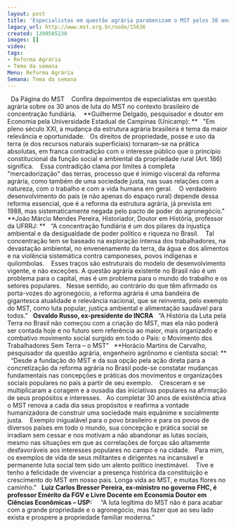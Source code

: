 ```yaml
---
layout: post
title: 'Especialistas em questão agrária parabenizam o MST pelos 30 anos '
legacy_url: http://www.mst.org.br/node/15636
created: 1390505238
images: []
video: 
tags:
- Reforma Agrária
- Tema da semana
Menu: Reforma Agrária
Semana: Tema da semana
---
```



 
Da Página do MST 
 
Confira depoimentos de especialistas em questão agrária sobre os 30 anos de luta do MST no contexto brasileiro de concentração fundiária. 
 
**Guilherme Delgado, pesquisador e doutor em Economia pela Universidade Estadual de Campinas (Unicamp): **
 
"Em pleno século XXI, a mudança da estrutura agrária brasileira é tema da maior relevância e oportunidade.
 
Os direitos de propriedade, posse e uso da terra (e dos recursos naturais superficiais) tornaram-se na prática absolutas, em franca contradição com o interesse público que o princípio constitucional da função social e ambiental da propriedade rural (Art. 186) significa. 
 
Essa contradição clama por limites à completa "mercadorização" das terras, processo que é inimigo visceral da reforma agrária, como também de uma sociedade justa, nas suas relações com a natureza, com o trabalho e com a vida humana em geral.
 
 O verdadeiro desenvolvimento do país (e não apenas do espaço rural) depende dessa reforma essencial, que é a reforma da estrutura agrária, já prevista em 1988, mas sistematicamente negada pelo pacto de poder do agronegócio."
 
**João Márcio Mendes Pereira, Historiador, Doutor em História, professor da UFRRJ: **
 
“A concentração fundiária é um dos pilares da injustiça ambiental e da desigualdade de poder político e riqueza no Brasil. 
 
Tal concentração tem se baseado na exploração intensa dos trabalhadores, na devastação ambiental, no envenenamento da terra, da água e dos alimentos e na violência sistemática contra camponeses, povos indígenas e quilombolas. 
 
Esses traços são estruturais do modelo de desenvolvimento vigente, e não exceções. A questão agrária existente no Brasil não é um problema para o capital, mas é um problema para o mundo do trabalho e os setores populares.
 
Nesse sentido, ao contrário do que têm afirmado os porta-vozes do agronegócio, a reforma agrária é uma bandeira de gigantesca atualidade e relevância nacional, que se reinventa, pelo exemplo do MST, como luta popular, justiça ambiental e alimentação saudável para todos.”
 
**Osvaldo Russo, ex-presidente do INCRA**
 
“A História da Luta pela Terra no Brasil não começou com a criação do MST, mas ela não poderá ser contada hoje e no futuro sem referência ao maior, mais organizado e combativo movimento social surgido em todo o País: o Movimento dos Trabalhadores Sem Terra – o MST”
 
**Horácio Martins de Carvalho, pesquisador da questão agrária, engenheiro agrônomo e cientista social: **
 
“Desde a fundação do MST e da sua opção pela ação direta para a concretização da reforma agrária no Brasil pode-se constatar mudanças fundamentais nas concepções e práticas dos movimentos e organizações sociais populares no país a partir de seu exemplo. 
 
Cresceram e se multiplicaram a coragem e a ousadia das iniciativas populares na afirmação de seus propósitos e interesses.
 
Ao completar 30 anos de existência ativa o MST renova a cada dia seus propósitos e reafirma a vontade humanizadora de construir uma sociedade mais equânime e socialmente justa. 
 
Exemplo inigualável para o povo brasileiro e para os povos de diversos países em todo o mundo, sua concepção e prática social se irradiam sem cessar e nos motivam a não abandonar as lutas sociais, mesmo nas situações em que as correlações de forças são altamente desfavoráveis aos interesses populares no campo e na cidade.
 
Para mim, os exemplos de vida de seus militantes e dirigentes na incansável e permanente luta social tem sido um alento político inestimável. 
 
Tive e tenho a felicidade de vivenciar a presença histórica da constituição e crescimento do MST em nosso pais. Longa vida ao MST, e muitas flores no caminho.”
 
**Luiz Carlos Bresser Pereira, ex-ministro no governo FHC, é professor Emérito da FGV e Livre Docente em Economia Doutor em Ciências Econômicas – USP:**
 
 
“A luta legítima do MST não é para acabar com a grande propriedade e o agronegócio, mas fazer que ao seu lado exista e prospere a propriedade familiar moderna.”
